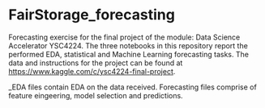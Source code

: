 # FairStorage_forecasting
Forecasting exercise for the final project of the module: Data Science Accelerator YSC4224. The three notebooks in this repository report the performed EDA, statistical and Machine Learning forecasting tasks. The data and instructions for the project can be found at https://www.kaggle.com/c/ysc4224-final-project. 

_EDA files contain EDA on the data received. Forecasting files comprise of feature eingeering, model selection and predictions. 
